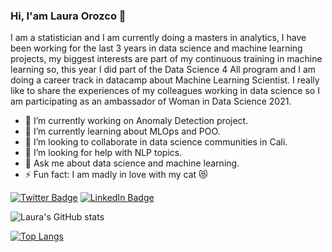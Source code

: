 ### Hi, I'am Laura Orozco 👋

I am a statistician and I am currently doing a masters in analytics, I have been working for the last 3 years in data science and machine learning projects, my biggest interests are part of my continuous training in machine learning so, this year I did part of the Data Science 4 All program and I am doing a career track in datacamp about Machine Learning Scientist. I really like to share the experiences of my colleagues working in data science so I am participating as an ambassador of Woman in Data Science 2021. 

- 🔭 I’m currently working on Anomaly Detection project.
- 🌱 I’m currently learning about MLOps and POO.
- 👯 I’m looking to collaborate in data science communities in Cali.
- 🤔 I’m looking for help with NLP topics.
- 💬 Ask me about data science and machine learning.
- ⚡ Fun fact: I am madly in love with my cat 😻

[![Twitter Badge](https://img.shields.io/badge/Twitter-Profile-informational?style=flat&logo=twitter&logoColor=white&color=1CA2F1)](https://twitter.com/LauraOrozcoC)
[![LinkedIn Badge](https://img.shields.io/badge/LinkedIn-Profile-informational?style=flat&logo=linkedin&logoColor=white&color=0D76A8)](https://www.linkedin.com/in/laura-orozco-32304bbb/)

<!--[![Laura's GitHub stats](https://github-readme-stats.vercel.app/api?username=LauraOrozco)](https://github.com/LauraOrozco/github-readme-stats)-->
![Laura's GitHub stats](https://github-readme-stats.vercel.app/api?username=LauraOrozco&show_icons=true&theme=radical)


[![Top Langs](https://github-readme-stats.vercel.app/api/top-langs/?username=LauraOrozco&langs_count=8&theme=radical)](https://github.com/LauraOrozco/github-readme-stats)


<!--
**LauraOrozco/LauraOrozco** is a ✨ _special_ ✨ repository because its `README.md` (this file) appears on your GitHub profile.

Here are some ideas to get you started:

- 🔭 I’m currently working on ...
- 🌱 I’m currently learning ...
- 👯 I’m looking to collaborate on ...
- 🤔 I’m looking for help with ...
- 💬 Ask me about ...
- 📫 How to reach me: ...
- 😄 Pronouns: ...
- ⚡ Fun fact: ...
-->
